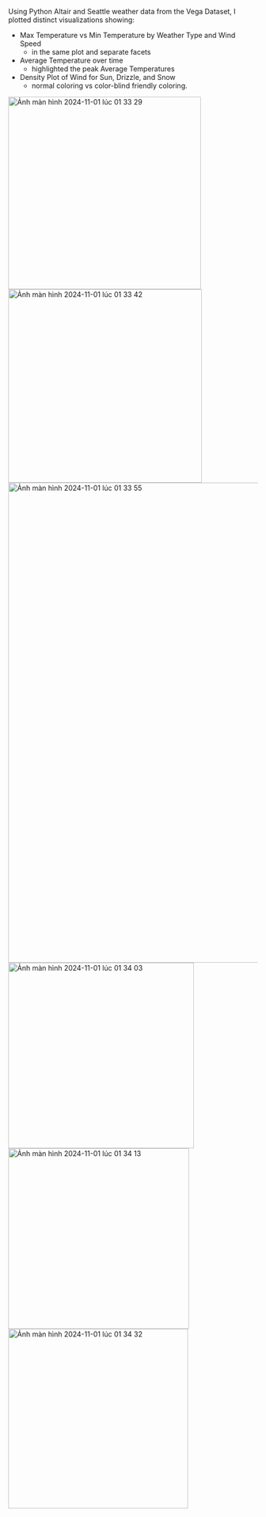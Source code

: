 Using Python Altair and Seattle weather data from the Vega Dataset, I plotted distinct visualizations showing: 
  - Max Temperature vs Min Temperature by Weather Type and Wind Speed
    - in the same plot and separate facets
  - Average Temperature over time
    - highlighted the peak Average Temperatures
  - Density Plot of Wind for Sun, Drizzle, and Snow
    - normal coloring vs color-blind friendly coloring.

<img width="389" alt="Ảnh màn hình 2024-11-01 lúc 01 33 29" src="https://github.com/user-attachments/assets/c1246e6c-1fd4-4f2f-9a8a-a544c39fb344"> <br>
<img width="391" alt="Ảnh màn hình 2024-11-01 lúc 01 33 42" src="https://github.com/user-attachments/assets/9c860423-e218-493d-a94c-3b7722bdc423"> <br>
<img width="970" alt="Ảnh màn hình 2024-11-01 lúc 01 33 55" src="https://github.com/user-attachments/assets/3443e722-dbfc-47ee-8ac9-fb7b5c02461b"> <br>
<img width="375" alt="Ảnh màn hình 2024-11-01 lúc 01 34 03" src="https://github.com/user-attachments/assets/09bdfd0c-5e0e-4787-b84a-69ae47ad95e9"> <br>
<img width="365" alt="Ảnh màn hình 2024-11-01 lúc 01 34 13" src="https://github.com/user-attachments/assets/e33d6477-7bcf-46bd-b9ef-d65ae407eb2d"> <br>
<img width="363" alt="Ảnh màn hình 2024-11-01 lúc 01 34 32" src="https://github.com/user-attachments/assets/856db4a6-8261-4259-a7f8-894c6626c747"> <br>
